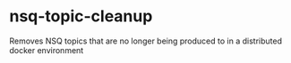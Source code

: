 # nsq-topic-cleanup
Removes NSQ topics that are no longer being produced to in a distributed docker environment

